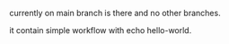 
currently on main branch is there and no other branches.

it contain simple workflow with echo hello-world.